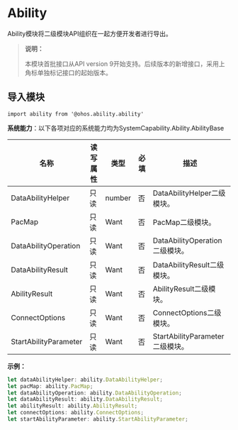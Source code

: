 # Ability

Ability模块将二级模块API组织在一起方便开发者进行导出。

> **说明：**
> 
> 本模块首批接口从API version 9开始支持。后续版本的新增接口，采用上角标单独标记接口的起始版本。

## 导入模块

```
import ability from '@ohos.ability.ability'
```

**系统能力**：以下各项对应的系统能力均为SystemCapability.Ability.AbilityBase

| 名称        | 读写属性 | 类型                 | 必填 | 描述                                                         |
| ----------- | -------- | -------------------- | ---- | ------------------------------------------------------------ |
| DataAbilityHelper    | 只读     | number               | 否   | DataAbilityHelper二级模块。                                |
| PacMap   | 只读     | Want               | 否   | PacMap二级模块。 |
| DataAbilityOperation   | 只读     | Want               | 否   | DataAbilityOperation二级模块。 |
| DataAbilityResult   | 只读     | Want               | 否   | DataAbilityResult二级模块。 |
| AbilityResult   | 只读     | Want               | 否   | AbilityResult二级模块。 |
| ConnectOptions   | 只读     | Want               | 否   | ConnectOptions二级模块。 |
| StartAbilityParameter   | 只读     | Want               | 否   | StartAbilityParameter二级模块。 |

**示例：**

  ```js
  let dataAbilityHelper: ability.DataAbilityHelper;
  let pacMap: ability.PacMap;
  let dataAbilityOperation: ability.DataAbilityOperation;
  let dataAbilityResult: ability.DataAbilityResult;
  let abilityResult: ability.AbilityResult;
  let connectOptions: ability.ConnectOptions;  
  let startAbilityParameter: ability.StartAbilityParameter;
  ```
